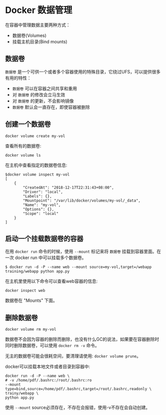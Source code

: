 # Docker 数据管理

在容器中管理数据主要两种方式：

- 数据卷(Volumes)
- 挂载主机目录(Bind mounts)

## 数据卷

`数据卷` 是一个可供一个或者多个容器使用的特殊目录，它绕过UFS，可以提供很多有用的特性：

- `数据卷` 可以在容器之间共享和重用
- 对 `数据卷` 的修改会立马生效
- 对 `数据卷` 的更新，不会影响镜像
- `数据卷` 默认会一直存在，即使容器被删除

## 创建一个数据卷

```shell
docker volume create my-vol
```

查看所有的数据卷:

```shell
docker volume ls
```

在主机中查看指定的数据卷信息:

```shell
$docker volume inspect my-vol
[
    {
        "CreatedAt": "2018-12-17T22:31:43+08:00",
        "Driver": "local",
        "Labels": {},
        "Mountpoint": "/var/lib/docker/volumes/my-vol/_data",
        "Name": "my-vol",
        "Options": {},
        "Scope": "local"
    }
]
```

## 启动一个挂载数据卷的容器

在用 `docker run` 命令的时候，使用 `--mount` 标记来将 `数据卷` 挂载到容器里面。在一次 docker run 中可以挂载多个数据卷。

```shell
$ docker run -d -P --name web --mount source=my-vol,target=/webapp training/webapp python app.py
```

在主机里使用以下命令可以查看web容器的信息:

```shell
docker inspect web
```

数据卷在 "Mounts" 下面。

## 删除数据卷

```shell
docker volume rm my-vol
```

数据卷不会因为容器的删除而删除，也没有什么GC的说法，如果要在容器删除时同时删除数据卷，可以使用 `docker rm -v` 命令。

无主的数据卷可能会很耗空间，要清理请使用: `docker volume prune`。

docker可以挂载本地文件或者目录到容器中:

```shell
docker run -d -P --name web \
# -v /home/pdf/.bashrc:/root/.bashrc:ro
--mount type=bind,source=/home/pdf/.bashrc,target=/root/.bashrc,readonly \
trainy/webapp \
python app.py
```

使用 `--mount` source必须存在，不存在会报错，使用-v不存在会自动创建。